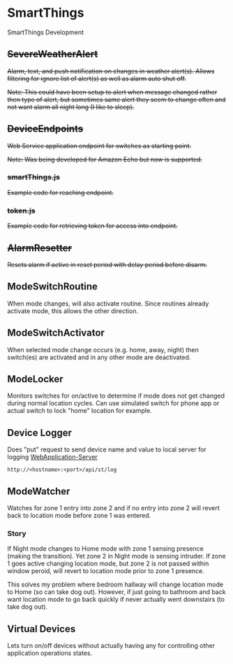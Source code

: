 # SmartThings
SmartThings Development

## <s>SevereWeatherAlert</s>

<s>Alarm, text, and push notification on changes in weather alert(s). Allows filtering for ignore list of alert(s) as well as alarm auto shut off.  

Note: This could have been setup to alert when message changed rather then type of alert, but sometimes same alert they seem to change often and not want alarm all night long (I like to sleep).</s>

## <s>DeviceEndpoints</s>

<s>Web Service application endpoint for switches as starting point.

Note: Was being developed for Amazon Echo but now is supported.</s>

### <s>smartThings.js</s>

<s>Example code for reaching endpoint.</s>

### <s>token.js</s>

<s>Example code for retrieving token for access into endpoint.</s>

## <s>AlarmResetter</s>

<s>Resets alarm if active in reset period with delay period before disarm.</s>

## ModeSwitchRoutine

When mode changes, will also activate routine. Since routines already activate mode, this allows the other direction.

## ModeSwitchActivator

When selected mode change occurs (e.g. home, away, night) then switch(es) are activated and in any other mode are deactivated.

## ModeLocker

Monitors switches for on/active to determine if mode does not get changed during normal location cycles. Can use simulated switch for phone app or actual switch to lock "home" location for example.

## Device Logger

Does "put" request to send device name and value to local server for logging [WebApplication-Server](https://github.com/justinlhudson/Web-Application)

`http://<hostname>:<port>/api/st/log`

## ModeWatcher

Watches for zone 1 entry into zone 2 and if no entry into zone 2 will revert back to location mode before zone 1 was entered.

### Story

If Night mode changes to Home mode with zone 1 sensing presence (making the transition). Yet zone 2 in Night mode is sensing intruder.  If zone 1 goes active changing location mode, but zone 2 is not passed within window peroid, will revert to location mode prior to zone 1 presence.  

This solves my problem where bedroom hallway will change location mode to Home (so can take dog out).  However, if just going to bathroom and back want location mode to go back quickly if never actually went downstairs (to take dog out).

## Virtual Devices

Lets turn on/off devices without actually having any for controlling other application operations states.
